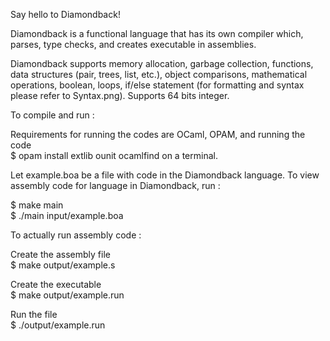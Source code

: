 Say hello to Diamondback!

Diamondback is a functional language that has its own compiler which, parses,
type checks, and creates executable in assemblies.

Diamondback supports memory allocation, garbage collection, functions, 
data structures (pair, trees, list, etc.), object comparisons, mathematical
operations, boolean, loops, if/else statement (for formatting and syntax please 
refer to Syntax.png). Supports 64 bits integer. 

To compile and run : 

Requirements for running the codes are OCaml, OPAM, and running the code <br />
$ opam install extlib ounit ocamlfind
on a terminal.

Let example.boa be a file with code in the Diamondback language. To view
assembly code for language in Diamondback, run :

$ make main <br />
$ ./main input/example.boa

To actually run assembly code :

Create the assembly file<br />
$ make output/example.s

Create the executable<br />
$ make output/example.run

Run the file<br />
$ ./output/example.run